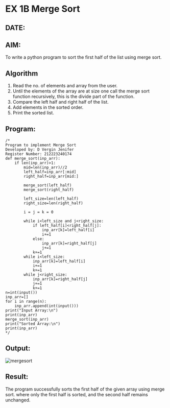 # EX 1B Merge Sort
## DATE:
## AIM:
To write a python program to sort the first half of the list using merge sort.

## Algorithm
1. Read the no. of elements and array from the user.
2. Until the elements of the array are at size one call the merge sort function recursively, this is the divide part of the function.
3. Compare the left half and right half of the list.
4. Add elements in the sorted order.
5. Print the sorted list.

## Program:
```
/*
Program to implement Merge Sort
Developed by: D Vergin Jenifer
Register Number: 212223240174
def merge_sort(inp_arr):
    if len(inp_arr)>1:
        mid=len(inp_arr)//2
        left_half=inp_arr[:mid]
        right_half=inp_arr[mid:]
        
        merge_sort(left_half)
        merge_sort(right_half)
        
        left_size=len(left_half)
        right_size=len(right_half)
        
        i = j = k = 0
        
        while i<left_size and j<right_size:
            if left_half[i]<right_half[j]:
                inp_arr[k]=left_half[i]
                i+=1
            else:
                inp_arr[k]=right_half[j]
                j+=1
            k+=1
        while i<left_size:
            inp_arr[k]=left_half[i]
            i+=1
            k+=1
        while j<right_size:
            inp_arr[k]=right_half[j]
            j+=1
            k+=1
n=int(input())
inp_arr=[]
for i in range(n):
    inp_arr.append(int(input()))
print("Input Array:\n")
print(inp_arr)
merge_sort(inp_arr)
print("Sorted Array:\n")
print(inp_arr)
*/
```

## Output:
![mergesort](https://github.com/user-attachments/assets/61bdb711-556a-44b3-a083-bcec3a10e03c)

## Result:
The program successfully sorts the first half of the given array using merge sort. where only the first half is sorted, and the second half remains unchanged.
